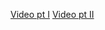 [Video pt I](https://www.youtube.com/watch?v=nAX36YzUa24)
[Video pt II](https://youtu.be/6u-uJJIj4bU)